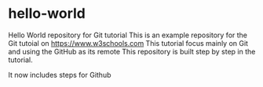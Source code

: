# hello-world
Hello World repository for Git tutorial
This is an example repository for the Git tutoial on https://www.w3schools.com
This tutorial focus mainly on Git and using  the GitHub as its remote
This repository is built step by step in the tutorial.

It now includes steps for Github
